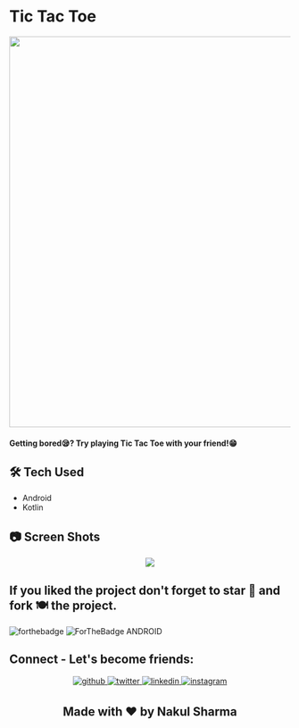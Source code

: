 # Tic Tac Toe 
<p align="center">
<img src="https://user-images.githubusercontent.com/57036954/102236816-f7429400-3f19-11eb-8ad6-942b29c5ec14.png" width="700">

#### Getting bored😪? Try playing Tic Tac Toe with your friend!😁


## 🛠 Tech Used
- Android
- Kotlin

 
## 📷 Screen Shots

<p align="center">
<img src="https://user-images.githubusercontent.com/57036954/102236801-f27de000-3f19-11eb-97b0-4c35b8a08e04.png">


## If you liked the project don't forget to star 🌟 and fork 🍽 the project.
![forthebadge](https://forthebadge.com/images/badges/built-with-love.svg)
![ForTheBadge ANDROID](https://forthebadge.com/images/badges/built-for-android.svg)

## Connect - Let's become friends:
<div align="center">
<a href="https://github.com/nakul-19" target="_blank">
<img src=https://img.shields.io/badge/github-%2324292e.svg?&style=for-the-badge&logo=github&logoColor=white alt=github style="margin-bottom: 5px;" />
</a>
<a href="https://twitter.com/_Nakul19" target="_blank">
<img src=https://img.shields.io/badge/twitter-%2300acee.svg?&style=for-the-badge&logo=twitter&logoColor=white alt=twitter style="margin-bottom: 5px;" />
</a>
<a href="https://www.linkedin.com/in/nakul-19/" target="_blank">
<img src=https://img.shields.io/badge/linkedin-%231E77B5.svg?&style=for-the-badge&logo=linkedin&logoColor=white alt=linkedin style="margin-bottom: 5px;" />
</a>
<a href="https://www.instagram.com/_nakul__19_/" target="_blank">
<img src=https://img.shields.io/badge/instagram-%23000000.svg?&style=for-the-badge&logo=instagram&logoColor=white alt=instagram style="margin-bottom: 5px;" />
</a>
</div> 
<h2 align="center">Made with ❤ by Nakul Sharma</h2>
